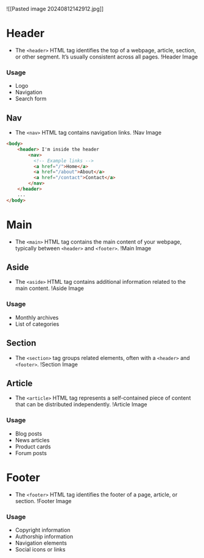 ![[Pasted image 20240812142912.jpg]]
# Header
- The `<header>` HTML tag identifies the top of a webpage, article, section, or other segment. It’s usually consistent across all pages. !Header Image

### Usage

- Logo
- Navigation
- Search form

## Nav

- The `<nav>` HTML tag contains navigation links. !Nav Image

```html
<body>
    <header> I'm inside the header
        <nav>
          <!-- Example links -->
          <a href="/">Home</a>
          <a href="/about">About</a>
          <a href="/contact">Contact</a>
        </nav>
    </header>
    ...
</body>
```

# Main

- The `<main>` HTML tag contains the main content of your webpage, typically between `<header>` and `<footer>`. !Main Image

## Aside

- The `<aside>` HTML tag contains additional information related to the main content. !Aside Image

### Usage

- Monthly archives
- List of categories

## Section

- The `<section>` tag groups related elements, often with a `<header>` and `<footer>`. !Section Image

## Article

- The `<article>` HTML tag represents a self-contained piece of content that can be distributed independently. !Article Image

### Usage

- Blog posts
- News articles
- Product cards
- Forum posts

# Footer
- The `<footer>` HTML tag identifies the footer of a page, article, or section. !Footer Image

### Usage

- Copyright information
- Authorship information
- Navigation elements
- Social icons or links
